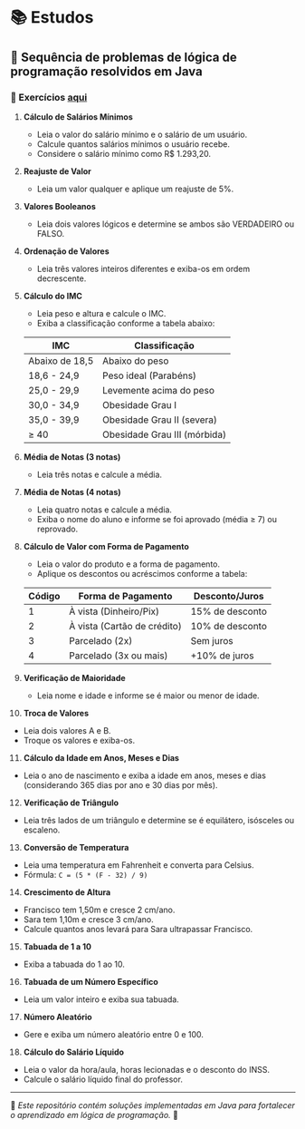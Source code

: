 # 📚 Estudos

## 🚀 Sequência de problemas de lógica de programação resolvidos em Java

### 📌 Exercícios [aqui](./Exercícios/src/exs/)

1. **Cálculo de Salários Mínimos**
   - Leia o valor do salário mínimo e o salário de um usuário.
   - Calcule quantos salários mínimos o usuário recebe.
   - Considere o salário mínimo como R$ 1.293,20.

2. **Reajuste de Valor**
   - Leia um valor qualquer e aplique um reajuste de 5%.

3. **Valores Booleanos**
   - Leia dois valores lógicos e determine se ambos são VERDADEIRO ou FALSO.

4. **Ordenação de Valores**
   - Leia três valores inteiros diferentes e exiba-os em ordem decrescente.

5. **Cálculo do IMC**
   - Leia peso e altura e calcule o IMC.
   - Exiba a classificação conforme a tabela abaixo:

   | IMC              | Classificação |
   |------------------|------------------|
   | Abaixo de 18,5  | Abaixo do peso |
   | 18,6 - 24,9     | Peso ideal (Parabéns) |
   | 25,0 - 29,9     | Levemente acima do peso |
   | 30,0 - 34,9     | Obesidade Grau I |
   | 35,0 - 39,9     | Obesidade Grau II (severa) |
   | ≥ 40          | Obesidade Grau III (mórbida) |

6. **Média de Notas (3 notas)**
   - Leia três notas e calcule a média.

7. **Média de Notas (4 notas)**
   - Leia quatro notas e calcule a média.
   - Exiba o nome do aluno e informe se foi aprovado (média ≥ 7) ou reprovado.

8. **Cálculo de Valor com Forma de Pagamento**
   - Leia o valor do produto e a forma de pagamento.
   - Aplique os descontos ou acréscimos conforme a tabela:

   | Código | Forma de Pagamento | Desconto/Juros |
   |--------|--------------------|----------------|
   | 1      | À vista (Dinheiro/Pix) | 15% de desconto |
   | 2      | À vista (Cartão de crédito) | 10% de desconto |
   | 3      | Parcelado (2x) | Sem juros |
   | 4      | Parcelado (3x ou mais) | +10% de juros |

9. **Verificação de Maioridade**
   - Leia nome e idade e informe se é maior ou menor de idade.

10. **Troca de Valores**
   - Leia dois valores A e B.
   - Troque os valores e exiba-os.

11. **Cálculo da Idade em Anos, Meses e Dias**
   - Leia o ano de nascimento e exiba a idade em anos, meses e dias (considerando 365 dias por ano e 30 dias por mês).

12. **Verificação de Triângulo**
   - Leia três lados de um triângulo e determine se é equilátero, isósceles ou escaleno.

13. **Conversão de Temperatura**
   - Leia uma temperatura em Fahrenheit e converta para Celsius.
   - Fórmula: `C = (5 * (F - 32) / 9)`

14. **Crescimento de Altura**
   - Francisco tem 1,50m e cresce 2 cm/ano.
   - Sara tem 1,10m e cresce 3 cm/ano.
   - Calcule quantos anos levará para Sara ultrapassar Francisco.

15. **Tabuada de 1 a 10**
   - Exiba a tabuada do 1 ao 10.

16. **Tabuada de um Número Específico**
   - Leia um valor inteiro e exiba sua tabuada.

17. **Número Aleatório**
   - Gere e exiba um número aleatório entre 0 e 100.

18. **Cálculo do Salário Líquido**
   - Leia o valor da hora/aula, horas lecionadas e o desconto do INSS.
   - Calcule o salário líquido final do professor.

---
📌 _Este repositório contém soluções implementadas em Java para fortalecer o aprendizado em lógica de programação._ 🚀

